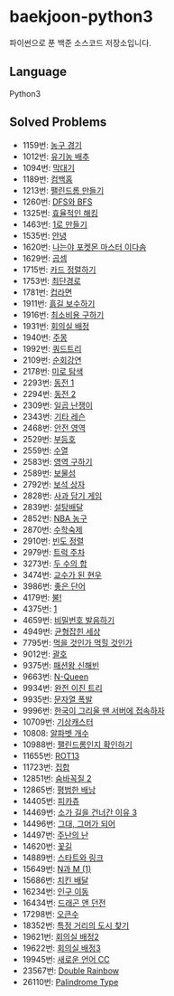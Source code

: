 # baekjoon-python3
파이썬으로 푼 백준 소스코드 저장소입니다.

## Language
Python3

## Solved Problems
+ 1159번: [농구 경기](https://github.com/Yiseull/baekjoon-python3/blob/master/1159_%EB%86%8D%EA%B5%AC%20%EA%B2%BD%EA%B8%B0.py)
+ 1012번: [유기농 배추](https://github.com/Yiseull/baekjoon-python3/blob/master/1012_%EC%9C%A0%EA%B8%B0%EB%86%8D%20%EB%B0%B0%EC%B6%94.py)
+ 1094번: [막대기](https://github.com/Yiseull/baekjoon-python3/blob/master/1094_%EB%A7%89%EB%8C%80%EA%B8%B0.py)
+ 1189번: [컴백홈](https://github.com/Yiseull/baekjoon-python3/blob/master/1189_%EC%BB%B4%EB%B0%B1%ED%99%88.py)
+ 1213번: [팰린드롬 만들기](https://github.com/Yiseull/baekjoon-python3/blob/master/1213_%ED%8C%B0%EB%A6%B0%EB%93%9C%EB%A1%AC%20%EB%A7%8C%EB%93%A4%EA%B8%B0.py)
+ 1260번: [DFS와 BFS](https://github.com/Yiseull/baekjoon-python3/blob/master/DFS%EC%99%80%20BFS.py)
+ 1325번: [효율적인 해킹](https://github.com/Yiseull/baekjoon-python3/blob/master/1325_%ED%9A%A8%EC%9C%A8%EC%A0%81%EC%9D%B8%20%ED%95%B4%ED%82%B9.py)
+ 1463번: [1로 만들기](https://github.com/Yiseull/baekjoon-python3/blob/master/1%EB%A1%9C%20%EB%A7%8C%EB%93%A4%EA%B8%B0.py)
+ 1535번: [안녕](https://github.com/Yiseull/baekjoon-python3/blob/master/1535_%EC%95%88%EB%85%95.py)
+ 1620번: [나는야 포켓몬 마스터 이다솜](https://github.com/Yiseull/baekjoon-python3/blob/master/1620_%EB%82%98%EB%8A%94%EC%95%BC%20%ED%8F%AC%EC%BC%93%EB%AA%AC%20%EB%A7%88%EC%8A%A4%ED%84%B0%20%EC%9D%B4%EB%8B%A4%EC%86%9C.py)
+ 1629번: [곱셈](https://github.com/Yiseull/baekjoon-python3/blob/master/1629_%EA%B3%B1%EC%85%88.py)
+ 1715번: [카드 정렬하기](https://github.com/Yiseull/baekjoon-python3/blob/master/1715_%EC%B9%B4%EB%93%9C%20%EC%A0%95%EB%A0%AC%ED%95%98%EA%B8%B0.py)
+ 1753번: [최단경로](https://github.com/Yiseull/baekjoon-python3/blob/master/1753_%EC%B5%9C%EB%8B%A8%EA%B2%BD%EB%A1%9C.py)
+ 1781번: [컵라면](https://github.com/Yiseull/baekjoon-python3/blob/master/1781_%EC%BB%B5%EB%9D%BC%EB%A9%B4.py)
+ 1911번: [흙길 보수하기](https://github.com/Yiseull/baekjoon-python3/blob/master/1911_%ED%9D%99%EA%B8%B8%20%EB%B3%B4%EC%88%98%ED%95%98%EA%B8%B0.py)
+ 1916번: [최소비용 구하기](https://github.com/Yiseull/baekjoon-python3/blob/master/1916_%EC%B5%9C%EC%86%8C%EB%B9%84%EC%9A%A9%20%EA%B5%AC%ED%95%98%EA%B8%B0.py)
+ 1931번: [회의실 배정](https://github.com/Yiseull/baekjoon-python3/blob/master/%ED%9A%8C%EC%9D%98%EC%8B%A4%20%EB%B0%B0%EC%A0%95.py)
+ 1940번: [주몽](https://github.com/Yiseull/baekjoon-python3/blob/master/1940_%EC%A3%BC%EB%AA%BD.py)
+ 1992번: [쿼드트리](https://github.com/Yiseull/baekjoon-python3/blob/master/1992_%EC%BF%BC%EB%93%9C%ED%8A%B8%EB%A6%AC.py)
+ 2109번: [순회강연](https://github.com/Yiseull/baekjoon-python3/blob/master/2109_%EC%88%9C%ED%9A%8C%EA%B0%95%EC%97%B0.py)
+ 2178번: [미로 탐색](https://github.com/Yiseull/baekjoon-python3/blob/master/2178_%EB%AF%B8%EB%A1%9C%20%ED%83%90%EC%83%89.py)
+ 2293번: [동전 1](https://github.com/Yiseull/baekjoon-python3/blob/master/2293_%EB%8F%99%EC%A0%84%201.py)
+ 2294번: [동전 2](https://github.com/Yiseull/baekjoon-python3/blob/master/2294_%EB%8F%99%EC%A0%84%202.py)
+ 2309번: [일곱 난쟁이](https://github.com/Yiseull/baekjoon-python3/blob/master/2309_%EC%9D%BC%EA%B3%B1%20%EB%82%9C%EC%9F%81%EC%9D%B4.py)
+ 2343번: [기타 레슨](https://github.com/Yiseull/baekjoon-python3/blob/master/2343_%EA%B8%B0%ED%83%80%20%EB%A0%88%EC%8A%A8.py)
+ 2468번: [안전 영역](https://github.com/Yiseull/baekjoon-python3/blob/master/2468_%EC%95%88%EC%A0%84%20%EC%98%81%EC%97%AD.py)
+ 2529번: [부등호](https://github.com/Yiseull/baekjoon-python3/blob/master/2529_%EB%B6%80%EB%93%B1%ED%98%B8.py)
+ 2559번: [수열](https://github.com/Yiseull/baekjoon-python3/blob/master/2559_%EC%88%98%EC%97%B4.py)
+ 2583번: [영역 구하기](https://github.com/Yiseull/baekjoon-python3/blob/master/2583_%EC%98%81%EC%97%AD%20%EA%B5%AC%ED%95%98%EA%B8%B0.py)
+ 2589번: [보물섬](https://github.com/Yiseull/baekjoon-python3/blob/master/2589_%EB%B3%B4%EB%AC%BC%EC%84%AC.py)
+ 2792번: [보석 상자](https://github.com/Yiseull/baekjoon-python3/blob/master/2792_%EB%B3%B4%EC%84%9D%20%EC%83%81%EC%9E%90.py)
+ 2828번: [사과 담기 게임](https://github.com/Yiseull/baekjoon-python3/blob/master/2828_%EC%82%AC%EA%B3%BC%20%EB%8B%B4%EA%B8%B0%20%EA%B2%8C%EC%9E%84.py)
+ 2839번: [설탕배달](https://github.com/Yiseull/baekjoon-python3/blob/master/%EC%84%A4%ED%83%95%EB%B0%B0%EB%8B%AC.py)
+ 2852번: [NBA 농구](https://github.com/Yiseull/baekjoon-python3/blob/master/2852_NBA%20%EB%86%8D%EA%B5%AC.py)
+ 2870번: [수학숙제](https://github.com/Yiseull/baekjoon-python3/blob/master/2870_%EC%88%98%ED%95%99%EC%88%99%EC%A0%9C.py)
+ 2910번: [빈도 정렬](https://github.com/Yiseull/baekjoon-python3/blob/master/2910_%EB%B9%88%EB%8F%84%20%EC%A0%95%EB%A0%AC.py)
+ 2979번: [트럭 주차](https://github.com/Yiseull/baekjoon-python3/blob/master/2979_%ED%8A%B8%EB%9F%AD%20%EC%A3%BC%EC%B0%A8.py)
+ 3273번: [두 수의 합](https://github.com/Yiseull/baekjoon-python3/blob/master/3273_%EB%91%90%20%EC%88%98%EC%9D%98%20%ED%95%A9.py)
+ 3474번: [교수가 된 현우](https://github.com/Yiseull/baekjoon-python3/blob/master/3474_%EA%B5%90%EC%88%98%EA%B0%80%20%EB%90%9C%20%ED%98%84%EC%9A%B0.py)
+ 3986번: [좋은 단어](https://github.com/Yiseull/baekjoon-python3/blob/master/3986_%EC%A2%8B%EC%9D%80%20%EB%8B%A8%EC%96%B4.py)
+ 4179번: [불!](https://github.com/Yiseull/baekjoon-python3/blob/master/4179_%EB%B6%88!.py)
+ 4375번: [1](https://github.com/Yiseull/baekjoon-python3/blob/master/4375_1.py)
+ 4659번: [비밀번호 발음하기](https://github.com/Yiseull/baekjoon-python3/blob/master/4659_%EB%B9%84%EB%B0%80%EB%B2%88%ED%98%B8%20%EB%B0%9C%EC%9D%8C%ED%95%98%EA%B8%B0.py)
+ 4949번: [균형잡힌 세상](https://github.com/Yiseull/baekjoon-python3/blob/master/4949_%EA%B7%A0%ED%98%95%EC%9E%A1%ED%9E%8C%20%EC%84%B8%EC%83%81.py)
+ 7795번: [먹을 것인가 먹힐 것인가](https://github.com/Yiseull/baekjoon-python3/blob/master/7795_%EB%A8%B9%EC%9D%84%20%EA%B2%83%EC%9D%B8%EA%B0%80%20%EB%A8%B9%ED%9E%90%20%EA%B2%83%EC%9D%B8%EA%B0%80.py)
+ 9012번: [괄호](https://github.com/Yiseull/baekjoon-python3/blob/master/9012_%EA%B4%84%ED%98%B8.py)
+ 9375번: [패션왕 신해빈](https://github.com/Yiseull/baekjoon-python3/blob/master/9375_%ED%8C%A8%EC%85%98%EC%99%95%20%EC%8B%A0%ED%95%B4%EB%B9%88.py)
+ 9663번: [N-Queen](https://github.com/Yiseull/baekjoon-python3/blob/master/9663_N-Queen.py)
+ 9934번: [완전 이진 트리](https://github.com/Yiseull/baekjoon-python3/blob/master/9934_%EC%99%84%EC%A0%84%20%EC%9D%B4%EC%A7%84%20%ED%8A%B8%EB%A6%AC.py)
+ 9935번: [문자열 폭발](https://github.com/Yiseull/baekjoon-python3/blob/master/9935_%EB%AC%B8%EC%9E%90%EC%97%B4%20%ED%8F%AD%EB%B0%9C.py)
+ 9996번: [한국이 그리울 땐 서버에 접속하자](https://github.com/Yiseull/baekjoon-python3/blob/master/9996_%ED%95%9C%EA%B5%AD%EC%9D%B4%20%EA%B7%B8%EB%A6%AC%EC%9A%B8%20%EB%95%90%20%EC%84%9C%EB%B2%84%EC%97%90%20%EC%A0%91%EC%86%8D%ED%95%98%EC%9E%90.py)
+ 10709번: [기상캐스터](https://github.com/Yiseull/baekjoon-python3/blob/master/10709_%EA%B8%B0%EC%83%81%EC%BA%90%EC%8A%A4%ED%84%B0.py)
+ 10808: [알파벳 개수](https://github.com/Yiseull/baekjoon-python3/blob/master/10808_%EC%95%8C%ED%8C%8C%EB%B2%B3%20%EA%B0%9C%EC%88%98.py)
+ 10988번: [팰린드롬인지 확인하기](https://github.com/Yiseull/baekjoon-python3/blob/master/10988_%ED%8C%B0%EB%A6%B0%EB%93%9C%EB%A1%AC%EC%9D%B8%EC%A7%80%20%ED%99%95%EC%9D%B8%ED%95%98%EA%B8%B0.py)
+ 11655번: [ROT13](https://github.com/Yiseull/baekjoon-python3/blob/master/11655%EB%B2%88_ROT13.py)
+ 11723번: [집합](https://github.com/Yiseull/baekjoon-python3/blob/master/11723_%EC%A7%91%ED%95%A9.py)
+ 12851번: [숨바꼭질 2](https://github.com/Yiseull/baekjoon-python3/blob/master/12851_%EC%88%A8%EB%B0%94%EA%BC%AD%EC%A7%88%202.py)
+ 12865번: [평범한 배낭](https://github.com/Yiseull/baekjoon-python3/blob/master/12865_%ED%8F%89%EB%B2%94%ED%95%9C%20%EB%B0%B0%EB%82%AD.py)
+ 14405번: [피카츄](https://github.com/Yiseull/baekjoon-python3/blob/master/14405_%ED%94%BC%EC%B9%B4%EC%B8%84.py)
+ 14469번: [소가 길을 건너간 이유 3](https://github.com/Yiseull/baekjoon-python3/blob/master/14469_%EC%86%8C%EA%B0%80%20%EA%B8%B8%EC%9D%84%20%EA%B1%B4%EB%84%88%EA%B0%84%20%EC%9D%B4%EC%9C%A0%203.py)
+ 14496번: [그대, 그머가 되어](https://github.com/Yiseull/baekjoon-python3/blob/master/14496_%EA%B7%B8%EB%8C%80%2C%20%EA%B7%B8%EB%A8%B8%EA%B0%80%20%EB%90%98%EC%96%B4.py)
+ 14497번: [주난의 난](https://github.com/Yiseull/baekjoon-python3/blob/master/14497_%EC%A3%BC%EB%82%9C%EC%9D%98%20%EB%82%9C.py)
+ 14620번: [꽃길](https://github.com/Yiseull/baekjoon-python3/blob/master/14620_%EA%BD%83%EA%B8%B8.py)
+ 14889번: [스타트와 링크](https://github.com/Yiseull/baekjoon-python3/blob/master/14889_%EC%8A%A4%ED%83%80%ED%8A%B8%EC%99%80%20%EB%A7%81%ED%81%AC.py)
+ 15649번: [N과 M (1)](https://github.com/Yiseull/baekjoon-python3/blob/master/15649_N%EA%B3%BC%20M%20(1).py)
+ 15686번: [치킨 배달](https://github.com/Yiseull/baekjoon-python3/blob/master/15686_%EC%B9%98%ED%82%A8%20%EB%B0%B0%EB%8B%AC.py)
+ 16234번: [인구 이동](https://github.com/Yiseull/baekjoon-python3/blob/master/16234_%EC%9D%B8%EA%B5%AC%20%EC%9D%B4%EB%8F%99.py)
+ 16434번: [드래곤 앤 던전](https://github.com/Yiseull/baekjoon-python3/blob/master/16434_%EB%93%9C%EB%9E%98%EA%B3%A4%20%EC%95%A4%20%EB%8D%98%EC%A0%84.py)
+ 17298번: [오큰수](https://github.com/Yiseull/baekjoon-python3/blob/master/17298_%EC%98%A4%ED%81%B0%EC%88%98.py)
+ 18352번: [특정 거리의 도시 찾기](https://github.com/Yiseull/baekjoon-python3/blob/master/18352_%ED%8A%B9%EC%A0%95%20%EA%B1%B0%EB%A6%AC%EC%9D%98%20%EB%8F%84%EC%8B%9C%20%EC%B0%BE%EA%B8%B0.py)
+ 19621번: [회의실 배정2](https://github.com/Yiseull/baekjoon-python3/blob/master/%ED%9A%8C%EC%9D%98%EC%8B%A4%20%EB%B0%B0%EC%A0%952.py)
+ 19622번: [회의실 배정3](https://github.com/Yiseull/baekjoon-python3/blob/master/%ED%9A%8C%EC%9D%98%EC%8B%A4%20%EB%B0%B0%EC%A0%953.py)
+ 19945번: [새로운 언어 CC](https://github.com/Yiseull/baekjoon-python3/blob/master/19945_%EC%83%88%EB%A1%9C%EC%9A%B4%20%EC%96%B8%EC%96%B4%20CC.py)
+ 23567번: [Double Rainbow](https://github.com/Yiseull/baekjoon-python3/blob/master/23567_Double%20Rainbow.py)
+ 26110번: [Palindrome Type](https://github.com/Yiseull/baekjoon-python3/blob/master/26110_Palindrome%20Type.py)